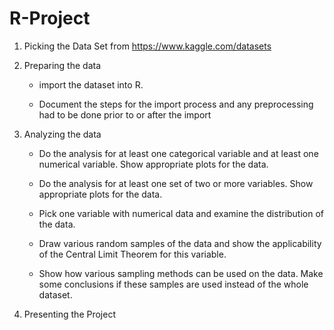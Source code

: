 # R-Project

1. Picking the Data Set from https://www.kaggle.com/datasets 

2. Preparing the data

    * import the dataset into R. 
		
    * Document the steps for the import process and any preprocessing had to be done prior to or after the import

3. Analyzing the data 

    * Do the analysis for at least one categorical variable and at least one numerical variable. Show appropriate plots for the data. 

    * Do the analysis for at least one set of two or more variables. Show appropriate plots for the data. 

    * Pick one variable with numerical data and examine the distribution of the data. 

    * Draw various random samples of the data and show the applicability of the Central Limit Theorem for this variable. 

    * Show how various sampling methods can be used on the data. Make some conclusions if these samples are used instead of the whole dataset. 


3. Presenting the Project


